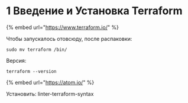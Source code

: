 # 1 Введение и Установка Terraform

{% embed url="https://www.terraform.io/" %}

Чтобы запускалось отовсюду, после распаковки:

`sudo mv terraform /bin/`

  Версия:

`terraform --version`

{% embed url="https://atom.io/" %}

Установить: linter-terraform-syntax

